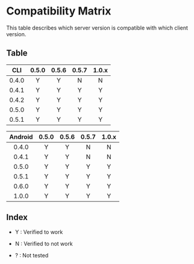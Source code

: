 # Compatibility Matrix

This table describes which server version is compatible with which client
version.

## Table

|  CLI  | 0.5.0 | 0.5.6 | 0.5.7 | 1.0.x |
|:-----:|:-----:|:-----:|:-----:|:-----:|
| 0.4.0 |   Y   |   Y   |   N   |   N   |
| 0.4.1 |   Y   |   Y   |   Y   |   Y   |
| 0.4.2 |   Y   |   Y   |   Y   |   Y   |
| 0.5.0 |   Y   |   Y   |   Y   |   Y   |
| 0.5.1 |   Y   |   Y   |   Y   |   Y   |

| Android | 0.5.0 | 0.5.6 | 0.5.7 | 1.0.x |
|:-------:|:-----:|:-----:|:-----:|:-----:|
|  0.4.0  |   Y   |   Y   |   N   |   N   |
|  0.4.1  |   Y   |   Y   |   N   |   N   |
|  0.5.0  |   Y   |   Y   |   Y   |   Y   |
|  0.5.1  |   Y   |   Y   |   Y   |   Y   |
|  0.6.0  |   Y   |   Y   |   Y   |   Y   |
|  1.0.0  |   Y   |   Y   |   Y   |   Y   |

## Index

 - Y : Verified to work

 - N : Verified to not work

 - ? : Not tested
